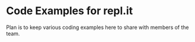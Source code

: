 # Code Examples for repl.it

Plan is to keep various coding examples here to share with members of the team.